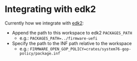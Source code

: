 # Integrating with edk2

Currently how we integrate with [edk2](https://github.com/tianocore/edk2):

- Append the path to this workspace to edk2 `PACKAGES_PATH`
  - e.g.: `PACKAGES_PATH=../firmware-uefi`
- Specify the path to the INF path relative to the workspace
  - e.g.: `FIRMWARE_OPEN_GOP_POLICY=crates/system76-gop-policy/package.inf`
